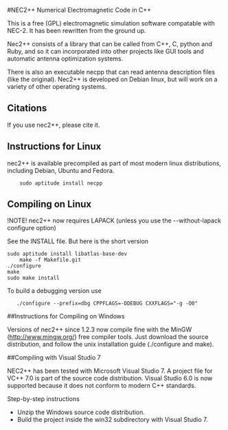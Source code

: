 #NEC2++ Numerical Electromagnetic Code in C++

This is a free (GPL) electromagnetic simulation software compatable with NEC-2. It has been rewritten from the ground up.

Nec2++ consists of a library that can be called from C++, C, python and Ruby, and so it can incorporated into other projects like GUI tools and automatic antenna optimization systems.

There is also an executable necpp that can read antenna description files (like the original). Nec2++ is developed on Debian linux, but will work on a variety of other operating systems.

## Citations

If you use nec2++, please cite it.

## Instructions for Linux

nec2++ is available precompiled as part of most modern linux distributions, including Debian, Ubuntu and Fedora.

        sudo aptitude install necpp

## Compiling on Linux

!NOTE! nec2++ now requires LAPACK (unless you use the  --without-lapack configure option)

See the INSTALL file. But here is the short version

	sudo aptitude install libatlas-base-dev
        make -f Makefile.git
	./configure
	make
	sudo make install

To build a debugging version use

       ./configure --prefix=dbg CPPFLAGS=-DDEBUG CXXFLAGS="-g -O0" 

##Instructions for Compiling on Windows

Versions of nec2++ since 1.2.3 now compile fine with the MinGW (http://www.mingw.org/) free compiler tools. Just download the source distribution, and follow the unix installation guide (./configure and make).

##Compiling with Visual Studio 7

NEC2++ has been tested with Microsoft Visual Studio 7. A project file for VC++ 7.0 is part of the source code distribution. Visual Studio 6.0 is now supported because it does not conform to modern C++ standards.

Step-by-step instructions

* Unzip the Windows source code distribution.
* Build the project inside the win32 subdirectory with Visual Studio 7.
